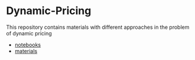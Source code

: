 # Dynamic-Pricing
This repository contains materials with different approaches in the problem of dynamic pricing 
* [notebooks](https://github.com/anafisa/Dynamic-Pricing/tree/main/notebooks)
* [materials](https://github.com/anafisa/Dynamic-Pricing)
